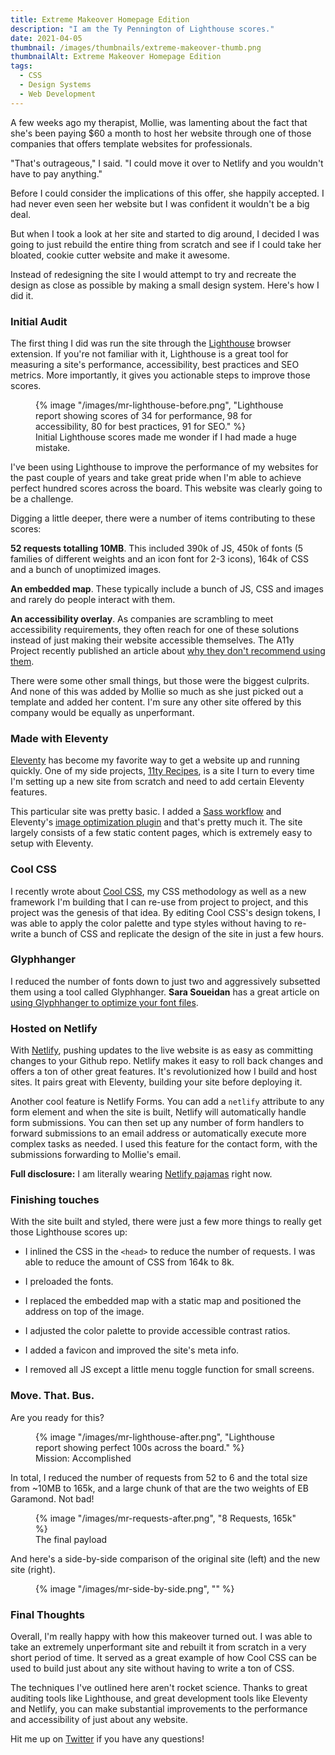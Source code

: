 ```yaml
---
title: Extreme Makeover Homepage Edition
description: "I am the Ty Pennington of Lighthouse scores."
date: 2021-04-05
thumbnail: /images/thumbnails/extreme-makeover-thumb.png
thumbnailAlt: Extreme Makeover Homepage Edition
tags:
  - CSS
  - Design Systems
  - Web Development
---
```


A few weeks ago my therapist, Mollie, was lamenting about the fact that she's been paying $60 a month to host her website through one of those companies that offers template websites for professionals.

"That's outrageous," I said. "I could move it over to Netlify and you wouldn't have to pay anything."

Before I could consider the implications of this offer, she happily accepted. I had never even seen her website but I was confident it wouldn't be a big deal.

But when I took a look at her site and started to dig around, I decided I was going to just rebuild the entire thing from scratch and see if I could take her bloated, cookie cutter website and make it awesome.

Instead of redesigning the site I would attempt to try and recreate the design as close as possible by making a small design system. Here's how I did it.

<h3 class="ma-heading-3">Initial Audit</h3>

The first thing I did was run the site through the <a href="https://developers.google.com/web/tools/lighthouse">Lighthouse</a> browser extension. If you're not familiar with it, Lighthouse is a great tool for measuring a site's performance, accessibility, best practices and SEO metrics. More importantly, it gives you actionable steps to improve those scores.

<figure>
  {% image "/images/mr-lighthouse-before.png", "Lighthouse report showing scores of 34 for performance, 98 for accessibility, 80 for best practices, 91 for SEO." %}
  <figcaption>
    Initial Lighthouse scores made me wonder if I had made a huge mistake.
  </figcaption>
</figure>

I've been using Lighthouse to improve the performance of my websites for the past couple of years and take great pride when I'm able to achieve perfect hundred scores across the board. This website was clearly going to be a challenge.

Digging a little deeper, there were a number of items contributing to these scores:

**52 requests totalling 10MB**. This included 390k of JS, 450k of fonts (5 families of different weights and an icon font for 2-3 icons), 164k of CSS and a bunch of unoptimized images.

**An embedded map**. These typically include a bunch of JS, CSS and images and rarely do people interact with them.

**An accessibility overlay**. As companies are scrambling to meet accessibility requirements, they often reach for one of these solutions instead of just making their website accessible themselves. The A11y Project recently published an article about <a href="https://www.a11yproject.com/posts/2021-03-08-should-i-use-an-accessibility-overlay/">why they don't recommend using them</a>.

There were some other small things, but those were the biggest culprits. And none of this was added by Mollie so much as she just picked out a template and added her content. I'm sure any other site offered by this company would be equally as unperformant.

<h3 class="ma-heading-3">Made with Eleventy</h3>

<a href="https://11ty.dev">Eleventy</a> has become my favorite way to get a website up and running quickly. One of my side projects, <a href="https://11ty.recipes">11ty Recipes</a>, is a site I turn to every time I'm setting up a new site from scratch and need to add certain Eleventy features.

This particular site was pretty basic. I added a <a href="https://www.11ty.recipes/recipes/add-a-sass-workflow/">Sass workflow</a> and Eleventy's <a href="https://github.com/11ty/eleventy-img">image optimization plugin</a> and that's pretty much it. The site largely consists of a few static content pages, which is extremely easy to setup with Eleventy.

<h3 class="ma-heading-3">Cool CSS</h3>

I recently wrote about <a href="https://coolcss.dev/">Cool CSS</a>, my CSS methodology as well as a new framework I'm building that I can re-use from project to project, and this project was the genesis of that idea. By editing Cool CSS's design tokens, I was able to apply the color palette and type styles without having to re-write a bunch of CSS and replicate the design of the site in just a few hours.

<h3 class="ma-heading-3">Glyphhanger</h3>

I reduced the number of fonts down to just two and aggressively subsetted them using a tool called Glyphhanger. **Sara Soueidan** has a great article on <a href="https://www.sarasoueidan.com/blog/glyphhanger/">using Glyphhanger to optimize your font files</a>.

<h3 class="ma-heading-3">Hosted on Netlify</h3>

With <a href="https://netlify.com">Netlify</a>, pushing updates to the live website is as easy as committing changes to your Github repo. Netlify makes it easy to roll back changes and offers a ton of other great features. It's revolutionized how I build and host sites. It pairs great with Eleventy, building your site before deploying it.

Another cool feature is Netlify Forms. You can add a `netlify` attribute to any form element and when the site is built, Netlify will automatically handle form submissions. You can then set up any number of form handlers to forward submissions to an email address or automatically execute more complex tasks as needed. I used this feature for the contact form, with the submissions forwarding to Mollie's email.

**Full disclosure:** I am literally wearing <a href="https://swag.netlify.com/product/netlify-light-jammies">Netlify pajamas</a> right now.

<h3 class="ma-heading-3">Finishing touches</h3>

With the site built and styled, there were just a few more things to really get those Lighthouse scores up:

* I inlined the CSS in the `<head>` to reduce the number of requests. I was able to reduce the amount of CSS from 164k to 8k.

* I preloaded the fonts.

* I replaced the embedded map with a static map and positioned the address on top of the image.

* I adjusted the color palette to provide accessible contrast ratios.

* I added a favicon and improved the site's meta info.

* I removed all JS except a little menu toggle function for small screens.

<h3 class="ma-heading-3">Move. That. Bus.</h3>

Are you ready for this?

<figure>
  {% image "/images/mr-lighthouse-after.png", "Lighthouse report showing perfect 100s across the board." %}
  <figcaption>
    Mission: Accomplished
  </figcaption>
</figure>

In total, I reduced the number of requests from 52 to 6 and the total size from ~10MB to 165k, and a large chunk of that are the two weights of EB Garamond. Not bad!

<figure>
  {% image "/images/mr-requests-after.png", "8 Requests, 165k" %}
  <figcaption>
    The final payload
  </figcaption>
</figure>

And here's a side-by-side comparison of the original site (left) and the new site (right).

<figure>
  {% image "/images/mr-side-by-side.png", "" %}
</figure>

<h3 class="ma-heading-3">Final Thoughts</h3>

Overall, I'm really happy with how this makeover turned out. I was able to take an extremely unperformant site and rebuilt it from scratch in a very short period of time. It served as a great example of how Cool CSS can be used to build just about any site without having to write a ton of CSS.

The techniques I've outlined here aren't rocket science. Thanks to great auditing tools like Lighthouse, and great development tools like Eleventy and Netlify, you can make substantial improvements to the performance and accessibility of just about any website.

Hit me up on <a href="https://twitter.com/peruvianidol">Twitter</a> if you have any questions!